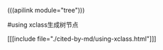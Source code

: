 (((apilink module="tree")))

#using xclass生成树节点

[[[include file="./cited-by-md/using-xclass.html"]]]